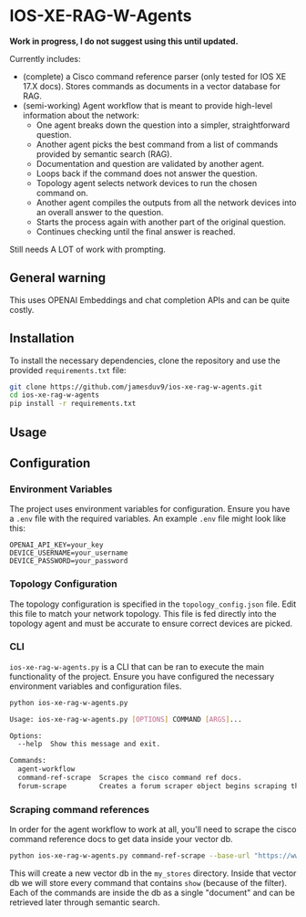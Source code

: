 # IOS-XE-RAG-W-Agents

**Work in progress, I do not suggest using this until updated.**

Currently includes:

- (complete) a Cisco command reference parser (only tested for IOS XE 17.X docs). Stores commands as documents in a vector database for RAG.
- (semi-working) Agent workflow that is meant to provide high-level information about the network:
    - One agent breaks down the question into a simpler, straightforward question.
    - Another agent picks the best command from a list of commands provided by semantic search (RAG).
    - Documentation and question are validated by another agent.
    - Loops back if the command does not answer the question.
    - Topology agent selects network devices to run the chosen command on.
    - Another agent compiles the outputs from all the network devices into an overall answer to the question.
    - Starts the process again with another part of the original question.
    - Continues checking until the final answer is reached.


Still needs A LOT of work with prompting.
## General warning
This uses OPENAI Embeddings and chat completion APIs and can be quite costly. 

## Installation

To install the necessary dependencies, clone the repository and use the provided `requirements.txt` file:

```bash
git clone https://github.com/jamesduv9/ios-xe-rag-w-agents.git
cd ios-xe-rag-w-agents
pip install -r requirements.txt
```

## Usage

## Configuration

### Environment Variables

The project uses environment variables for configuration. Ensure you have a `.env` file with the required variables. An example `.env` file might look like this:

```
OPENAI_API_KEY=your_key
DEVICE_USERNAME=your_username
DEVICE_PASSWORD=your_password
```

### Topology Configuration

The topology configuration is specified in the `topology_config.json` file. Edit this file to match your network topology. This file is fed directly into the topology agent and must be accurate to ensure correct devices are picked.
### CLI

`ios-xe-rag-w-agents.py` is a CLI that can be ran to execute the main functionality of the project. Ensure you have configured the necessary environment variables and configuration files. 

```bash
python ios-xe-rag-w-agents.py

Usage: ios-xe-rag-w-agents.py [OPTIONS] COMMAND [ARGS]...

Options:
  --help  Show this message and exit.

Commands:
  agent-workflow
  command-ref-scrape  Scrapes the cisco command ref docs.
  forum-scrape        Creates a forum scraper object begins scraping the...

```

### Scraping command references
In order for the agent workflow to work at all, you'll need to scrape the cisco command reference docs to get data inside your vector db. 

```bash
python ios-xe-rag-w-agents.py command-ref-scrape --base-url "https://www.cisco.com/c/en/us/td/docs/ios-xml/ios/17_xe/command/command-references.html" --vector-store my_stores/new_store --command-filter show
```
This will create a new vector db in the `my_stores` directory. Inside that vector db we will store every command that contains `show` (because of the filter). Each of the commands are inside the db as a single "document" and can be retrieved later through semantic search.



